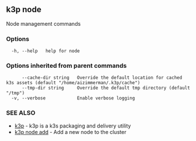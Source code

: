 ## k3p node

Node management commands

### Options

```
  -h, --help   help for node
```

### Options inherited from parent commands

```
      --cache-dir string   Override the default location for cached k3s assets (default "/home/aizimmerman/.k3p/cache")
      --tmp-dir string     Override the default tmp directory (default "/tmp")
  -v, --verbose            Enable verbose logging
```

### SEE ALSO

* [k3p](k3p.md)	 - k3p is a k3s packaging and delivery utility
* [k3p node add](k3p_node_add.md)	 - Add a new node to the cluster

